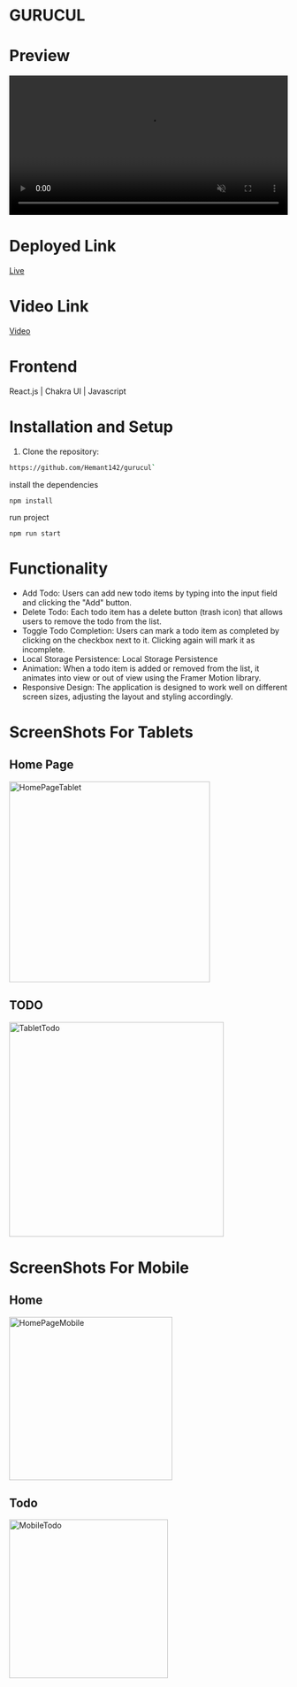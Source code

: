 # GURUCUL

# Preview


<video width="100%" height="auto" autoplay loop muted src="https://github.com/Hemant142/gurucul/assets/121333203/aa0d500a-a405-4204-9b3f-751243980572"  type="video/mp4" >
  
</video>

# Deployed Link
 [Live](https://gurucul.vercel.app/)
 
# Video Link
  [Video](https://drive.google.com/file/d/1eGwokyElrmqMY9GE8JM9nYWqsQc4VXSJ/view?usp=sharing)
  
# Frontend

React.js | Chakra UI | Javascript 


# Installation and Setup
1. Clone the repository:

```bash
https://github.com/Hemant142/gurucul` 
```
install the dependencies
```
npm install
```
run project
```
npm run start
```
# Functionality
- Add Todo: Users can add new todo items by typing into the input field and clicking the "Add" button.
- Delete Todo: Each todo item has a delete button (trash icon) that allows users to remove the todo from the list.
- Toggle Todo Completion:  Users can mark a todo item as completed by clicking on the checkbox next to it. Clicking again will mark it as incomplete.
- Local Storage Persistence: Local Storage Persistence
- Animation: When a todo item is added or removed from the list, it animates into view or out of view using the Framer Motion library.
- Responsive Design: The application is designed to work well on different screen sizes, adjusting the layout and styling accordingly.


# ScreenShots  For Tablets

## Home Page
<img width="363" alt="HomePageTablet" src="https://github.com/Hemant142/gurucul/assets/121333203/14a0c5be-7735-4814-a6ba-f290cf229576">


## TODO 
<img width="388" alt="TabletTodo" src="https://github.com/Hemant142/gurucul/assets/121333203/ef5144ce-b0a6-41e6-8bd3-806e3ae5c418">

# ScreenShots  For Mobile

## Home

<img width="295" alt="HomePageMobile" src="https://github.com/Hemant142/gurucul/assets/121333203/e1ade4f8-3b71-466c-ae29-ce10768e2d0d">


## Todo 

<img width="287" alt="MobileTodo" src="https://github.com/Hemant142/gurucul/assets/121333203/1f947254-80f2-4d8a-a0c8-ef072b6ad9dd">

